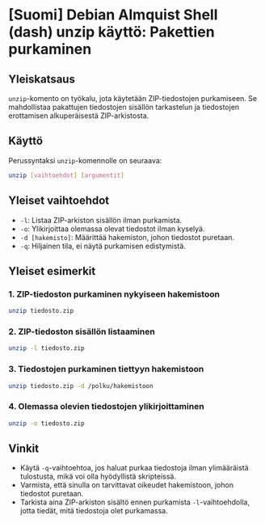 # [Suomi] Debian Almquist Shell (dash) unzip käyttö: Pakettien purkaminen

## Yleiskatsaus
`unzip`-komento on työkalu, jota käytetään ZIP-tiedostojen purkamiseen. Se mahdollistaa pakattujen tiedostojen sisällön tarkastelun ja tiedostojen erottamisen alkuperäisestä ZIP-arkistosta.

## Käyttö
Perussyntaksi `unzip`-komennolle on seuraava:

```bash
unzip [vaihtoehdot] [argumentit]
```

## Yleiset vaihtoehdot
- `-l`: Listaa ZIP-arkiston sisällön ilman purkamista.
- `-o`: Ylikirjoittaa olemassa olevat tiedostot ilman kyselyä.
- `-d [hakemisto]`: Määrittää hakemiston, johon tiedostot puretaan.
- `-q`: Hiljainen tila, ei näytä purkamisen edistymistä.

## Yleiset esimerkit
### 1. ZIP-tiedoston purkaminen nykyiseen hakemistoon
```bash
unzip tiedosto.zip
```

### 2. ZIP-tiedoston sisällön listaaminen
```bash
unzip -l tiedosto.zip
```

### 3. Tiedostojen purkaminen tiettyyn hakemistoon
```bash
unzip tiedosto.zip -d /polku/hakemistoon
```

### 4. Olemassa olevien tiedostojen ylikirjoittaminen
```bash
unzip -o tiedosto.zip
```

## Vinkit
- Käytä `-q`-vaihtoehtoa, jos haluat purkaa tiedostoja ilman ylimääräistä tulostusta, mikä voi olla hyödyllistä skripteissä.
- Varmista, että sinulla on tarvittavat oikeudet hakemistoon, johon tiedostot puretaan.
- Tarkista aina ZIP-arkiston sisältö ennen purkamista `-l`-vaihtoehdolla, jotta tiedät, mitä tiedostoja olet purkamassa.